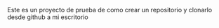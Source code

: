 Este es un proyecto de prueba de como crear un repositorio y clonarlo desde github a mi escritorio

